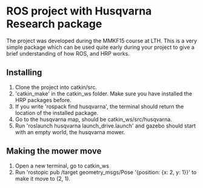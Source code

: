# ROS project with Husqvarna Research package
The project was developed during the MMKF15 course at LTH. This is a very simple package which can be used quite early during your project to give a brief understanding of how ROS, and HRP works.

## Installing
1. Clone the project into catkin/src.
2. 'catkin_make' in the catkin_ws folder. Make sure you have installed the HRP packages before.
3. If you write 'rospack find husqvarna', the terminal should return the location of the installed package.
4. Go to the husqvarna map, should be catkin_ws/src/husqvarna.
5. Run 'roslaunch husqvarna launch_drive.launch' and gazebo should start with an empty world, the husqvarna mower.

## Making the mower move
1. Open a new terminal, go to catkin_ws
2. Run 'rostopic pub /target geometry_msgs/Pose '{position: {x: 2, y: 1}}' to make it move to (2, 1).
